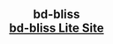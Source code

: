 <h2 align="center">
  bd-bliss<br/>
  <a href="https://bd-bliss.web.app" target="_blank">bd-bliss Lite Site</a>
</h2>
